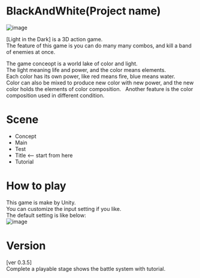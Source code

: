# BlackAndWhite(Project name)
![image](https://cloud.githubusercontent.com/assets/4668381/26709554/6c9a7f06-478e-11e7-98a6-def511736269.png)

[Light in the Dark] is a 3D action game.   
The feature of this game is you can do many many combos, and kill a band of enemies at once.   

The game conceopt is a world lake of color and light.   
The light meaning life and power, and the color means elements.   
Each color has its own power, like red means fire, blue means water.   
Color can also be mixed to produce new color with new power, and the new color holds the elements of color composition.   
Another feature is the color composition used in different condition.

# Scene
- Concept
- Main
- Test
- Title <-- start from here
- Tutorial

# How to play
This game is make by Unity.   
You can customize the input setting if you like.   
The default setting is like below:   
![image](https://cloud.githubusercontent.com/assets/4668381/26684752/edeccf26-4722-11e7-834d-de2ef94a416e.png)

# Version
[ver 0.3.5]   
Complete a playable stage shows the battle system with tutorial.
